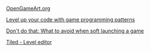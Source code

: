 [OpenGameArt.org](https://opengameart.org/)

[Level up your code with game programming patterns](https://blog.unity.com/games/level-up-your-code-with-game-programming-patterns)

[Don't do that: What to avoid when soft launching a game](https://www.gamesindustry.biz/dont-do-that-what-to-avoid-when-soft-launching-a-game)

[Tiled - Level editor](https://www.mapeditor.org/)
